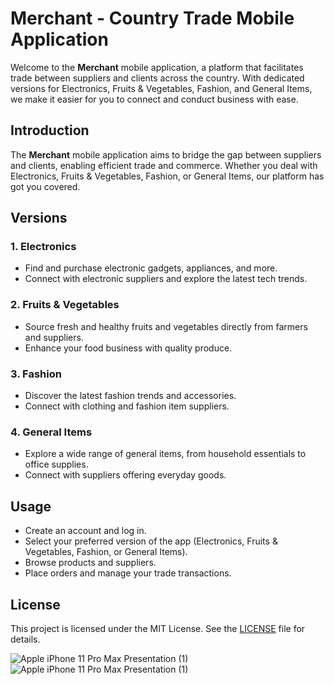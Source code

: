 
# Merchant - Country Trade Mobile Application

Welcome to the **Merchant** mobile application, a platform that facilitates trade between suppliers and clients across the country. With dedicated versions for Electronics, Fruits & Vegetables, Fashion, and General Items, we make it easier for you to connect and conduct business with ease.



## Introduction
The **Merchant** mobile application aims to bridge the gap between suppliers and clients, enabling efficient trade and commerce. Whether you deal with Electronics, Fruits & Vegetables, Fashion, or General Items, our platform has got you covered.

## Versions
### 1. Electronics
- Find and purchase electronic gadgets, appliances, and more.
- Connect with electronic suppliers and explore the latest tech trends.

### 2. Fruits & Vegetables
- Source fresh and healthy fruits and vegetables directly from farmers and suppliers.
- Enhance your food business with quality produce.

### 3. Fashion
- Discover the latest fashion trends and accessories.
- Connect with clothing and fashion item suppliers.

### 4. General Items
- Explore a wide range of general items, from household essentials to office supplies.
- Connect with suppliers offering everyday goods.




## Usage
- Create an account and log in.
- Select your preferred version of the app (Electronics, Fruits & Vegetables, Fashion, or General Items).
- Browse products and suppliers.
- Place orders and manage your trade transactions.



## License
This project is licensed under the MIT License. See the [LICENSE](LICENSE) file for details.




![Apple iPhone 11 Pro Max Presentation (1)](https://user-images.githubusercontent.com/81522801/222358114-e8e26a7f-62ad-42d0-a441-c25aab5e2cee.png)
![Apple iPhone 11 Pro Max Presentation (1)](https://github.com/marawan231/merchant_public/assets/81522801/07318f8b-8740-4ebe-99a6-4db6bd95a4be)

